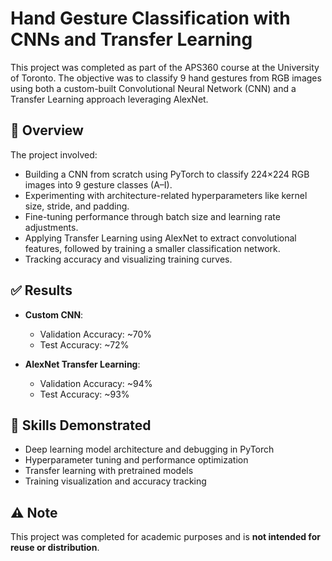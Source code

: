 # Hand Gesture Classification with CNNs and Transfer Learning

This project was completed as part of the APS360 course at the University of Toronto. The objective was to classify 9 hand gestures from RGB images using both a custom-built Convolutional Neural Network (CNN) and a Transfer Learning approach leveraging AlexNet.

## 📌 Overview

The project involved:
- Building a CNN from scratch using PyTorch to classify 224×224 RGB images into 9 gesture classes (A–I).
- Experimenting with architecture-related hyperparameters like kernel size, stride, and padding.
- Fine-tuning performance through batch size and learning rate adjustments.
- Applying Transfer Learning using AlexNet to extract convolutional features, followed by training a smaller classification network.
- Tracking accuracy and visualizing training curves.

## ✅ Results

- **Custom CNN**:  
  - Validation Accuracy: ~70%  
  - Test Accuracy: ~72%

- **AlexNet Transfer Learning**:  
  - Validation Accuracy: ~94%  
  - Test Accuracy: ~93%

## 🧠 Skills Demonstrated

- Deep learning model architecture and debugging in PyTorch  
- Hyperparameter tuning and performance optimization  
- Transfer learning with pretrained models  
- Training visualization and accuracy tracking

## ⚠️ Note

This project was completed for academic purposes and is **not intended for reuse or distribution**.


